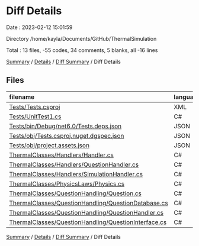 # Diff Details

Date : 2023-02-12 15:01:59

Directory /home/kayla/Documents/GitHub/ThermalSimulation

Total : 13 files,  -55 codes, 34 comments, 5 blanks, all -16 lines

[Summary](results.md) / [Details](details.md) / [Diff Summary](diff.md) / Diff Details

## Files
| filename | language | code | comment | blank | total |
| :--- | :--- | ---: | ---: | ---: | ---: |
| [Tests/Tests.csproj](/Tests/Tests.csproj) | XML | -1 | 0 | 0 | -1 |
| [Tests/UnitTest1.cs](/Tests/UnitTest1.cs) | C# | 0 | 0 | 1 | 1 |
| [Tests/bin/Debug/net6.0/Tests.deps.json](/Tests/bin/Debug/net6.0/Tests.deps.json) | JSON | -15 | 0 | 0 | -15 |
| [Tests/obj/Tests.csproj.nuget.dgspec.json](/Tests/obj/Tests.csproj.nuget.dgspec.json) | JSON | -65 | 0 | 0 | -65 |
| [Tests/obj/project.assets.json](/Tests/obj/project.assets.json) | JSON | -23 | 0 | 0 | -23 |
| [ThermalClasses/Handlers/Handler.cs](/ThermalClasses/Handlers/Handler.cs) | C# | 4 | 0 | 1 | 5 |
| [ThermalClasses/Handlers/QuestionHandler.cs](/ThermalClasses/Handlers/QuestionHandler.cs) | C# | 1 | 0 | 0 | 1 |
| [ThermalClasses/Handlers/SimulationHandler.cs](/ThermalClasses/Handlers/SimulationHandler.cs) | C# | -2 | 0 | 0 | -2 |
| [ThermalClasses/PhysicsLaws/Physics.cs](/ThermalClasses/PhysicsLaws/Physics.cs) | C# | 12 | 34 | 3 | 49 |
| [ThermalClasses/QuestionHandling/Question.cs](/ThermalClasses/QuestionHandling/Question.cs) | C# | 2 | 0 | 0 | 2 |
| [ThermalClasses/QuestionHandling/QuestionDatabase.cs](/ThermalClasses/QuestionHandling/QuestionDatabase.cs) | C# | 6 | 0 | 0 | 6 |
| [ThermalClasses/QuestionHandling/QuestionHandler.cs](/ThermalClasses/QuestionHandling/QuestionHandler.cs) | C# | -140 | -2 | -17 | -159 |
| [ThermalClasses/QuestionHandling/QuestionInterface.cs](/ThermalClasses/QuestionHandling/QuestionInterface.cs) | C# | 166 | 2 | 17 | 185 |

[Summary](results.md) / [Details](details.md) / [Diff Summary](diff.md) / Diff Details